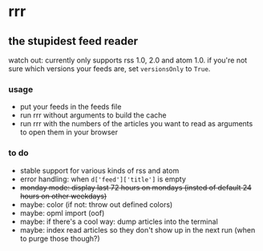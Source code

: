 # rrr
## the stupidest feed reader

watch out: currently only supports rss 1.0, 2.0 and atom 1.0. if you're not sure which versions your feeds are, set `versionsOnly` to `True`.

### usage
- put your feeds in the feeds file
- run rrr without arguments to build the cache
- run rrr with the numbers of the articles you want to read as arguments to open them in your browser

### to do
- stable support for various kinds of rss and atom
- error handling: when `d['feed']['title']` is empty 
- ~~monday mode: display last 72 hours on mondays (insted of default 24 hours on other weekdays)~~
- maybe: color (if not: throw out defined colors)
- maybe: opml import (oof)
- maybe: if there's a cool way: dump articles into the terminal
- maybe: index read articles so they don't show up in the next run (when to purge those though?)
